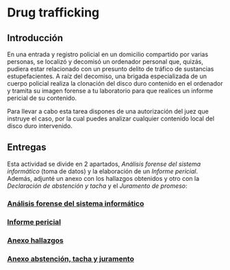 # Drug trafficking

## Introducción

En una entrada y registro policial en un domicilio compartido por varias personas, se localizó y decomisó un ordenador personal que, quizás, pudiera estar relacionado con un presunto delito de tráfico de sustancias estupefacientes. A raíz del decomiso, una brigada especializada de un cuerpo policial realiza la clonación del disco duro contenido en el ordenador y tramita su imagen forense a tu laboratorio para que realices un informe pericial de su contenido.

Para llevar a cabo esta tarea dispones de una autorización del juez que instruye el caso, por la cual puedes analizar cualquier contenido local del disco duro intervenido.

## Entregas

Esta actividad se divide en 2 apartados, _Análisis forense del sistema informático_ (toma de datos) y la elaboración de un _Informe pericial_. Además, adjunté un anexo con los hallazgos obtenidos y otro con la _Declaración de abstención y tacha_ y el _Juramento de promeso_:

### [Análisis forense del sistema informático](./Analisis_forense.md)

### [Informe pericial](./Informe_pericial.md)

### [Anexo hallazgos](./Anexo_h.md)

### [Anexo abstención, tacha y juramento](./Anexo_atj.md)